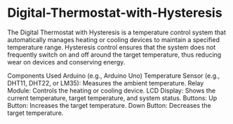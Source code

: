 # Digital-Thermostat-with-Hysteresis

The Digital Thermostat with Hysteresis is a temperature control system that automatically manages heating or cooling devices to maintain a specified temperature range. Hysteresis control ensures that the system does not frequently switch on and off around the target temperature, thus reducing wear on devices and conserving energy.

Components Used
Arduino (e.g., Arduino Uno)
Temperature Sensor (e.g., DHT11, DHT22, or LM35): Measures the ambient temperature.
Relay Module: Controls the heating or cooling device.
LCD Display: Shows the current temperature, target temperature, and system status.
Buttons:
Up Button: Increases the target temperature.
Down Button: Decreases the target temperature.
